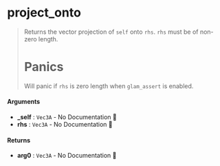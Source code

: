 # project\_onto

>  Returns the vector projection of `self` onto `rhs`.
>  `rhs` must be of non-zero length.
>  # Panics
>  Will panic if `rhs` is zero length when `glam_assert` is enabled.

#### Arguments

- **\_self** : `Vec3A` \- No Documentation 🚧
- **rhs** : `Vec3A` \- No Documentation 🚧

#### Returns

- **arg0** : `Vec3A` \- No Documentation 🚧